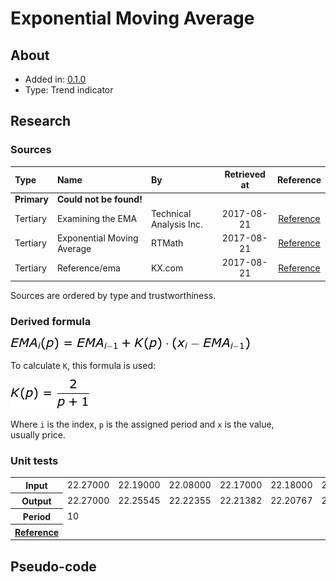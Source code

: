 # Exponential Moving Average

## About

* Added in: [0.1.0](https://github.com/wuhkuh/talib/releases/tag/0.1.0)
* Type: Trend indicator

## Research

### Sources

| Type        | Name                       | By                      | Retrieved at | Reference |
| :---------- | :------------------------- | :---------------------- | :----------: | :-------: |
| **Primary** | **Could not be found!**    |                         |              |           |
| Tertiary    | Examining the EMA          | Technical Analysis Inc. |  2017-08-21  | [Reference](https://www.fidelity.com/bin-public/060_www_fidelity_com/documents/ExaminingEMA.pdf) |
| Tertiary    | Exponential Moving Average | RTMath                  |  2017-08-21  | [Reference](https://rtmath.net/helpFinAnalysis/html/4aacce13-de81-44bd-9c39-1cdf946056f9.htm) |
| Tertiary    | Reference/ema              | KX.com                  |  2017-08-21  | [Reference](http://code.kx.com/wiki/Reference/ema) |

Sources are ordered by type and trustworthiness.

### Derived formula

![](EMA.png)

To calculate `K`, this formula is used:

![](EMA1.png)

Where `i` is the index, `p` is the assigned period and `x` is the value,  
usually price.

### Unit tests

<table>
  <tr>
    <th>Input</th>
    <td>22.27000</td>
    <td>22.19000</td>
    <td>22.08000</td>
    <td>22.17000</td>
    <td>22.18000</td>
    <td>22.13000</td>
    <td>22.23000</td>
    <td>22.43000</td>
    <td>22.24000</td>
    <td>22.29000</td>
  </tr>
  <tr>
    <th>Output</th>
    <td>22.27000</td>
    <td>22.25545</td>
    <td>22.22355</td>
    <td>22.21382</td>
    <td>22.20767</td>
    <td>22.19355</td>
    <td>22.20017</td>
    <td>22.24196</td>
    <td>22.24160</td>
    <td>22.25040</td>
  </tr>
  <tr>
    <th>Period</th>
    <td>10</td>
  </tr>
  <tr>
    <th><a href=http://code.kx.com/wiki/Reference/ema>Reference</a></th>
  </tr>
</table>

## Pseudo-code
